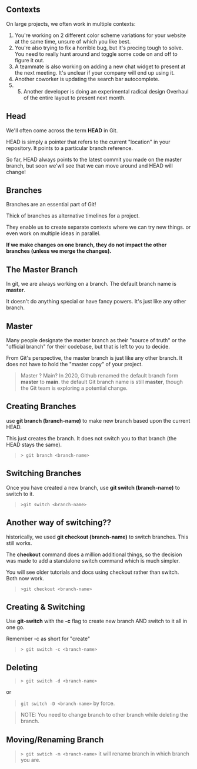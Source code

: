 ## Contexts 
On large projects, we often work in multiple contexts:
1. You're working on 2 different color scheme variations for your website at the same time, unsure of which you like best.
2. You're also trying to fix a horrible bug, but it's procing tough to solve. You need to really hunt around and toggle some code on and off to figure it out.
3. A teammate is also working on adding a new chat widget to present at the next meeting. It's unclear if your company will end up using it.
4. Another coworker is updating the search bar autocomplete.
5. 5. Another developer is doing an experimental radical design Overhaul of the entire layout to present next month. 

## Head
We'll often come across the term **HEAD** in Git.

HEAD is simply a pointer that refers to the current "location" in your repository. It points to a particular branch reference.

So far, HEAD always points to the latest commit you made on the master branch, but soon we'wll see that we can move around and HEAD will change!

## Branches
Branches are an essential part of Git!

Thick of branches as alternative timelines for a project.

They enable us to create separate contexts where we can try new things. or even work on multiple ideas in parallel.

**If we make changes on one branch, they do not impact the other branches (unless we merge the changes).**

## The Master Branch
In git, we are always working on a branch. The default branch name is **master**.

It doesn't do anything special or have fancy powers. It's just like any other branch.

## Master

Many people designate the master branch as their "source of truth" or the "official branch" for their codebase, but that is left to you to decide.

From Git's perspective, the master branch is just like any other branch. It does not have to hold the "master copy" of your project.

> Master ? Main?
> In 2020, Github renamed the default branch form **master** to **main**. the default Git branch name is still **master**, though the Git team is exploring a potential change. 

## Creating Branches

use **git branch (branch-name)** to make new branch based upon the current HEAD.

This just creates the branch. It does not switch you to that branch (the HEAD stays the same).
> `> git branch <branch-name>`

## Switching Branches

Once you have created a new branch, use **git switch (branch-name)** to switch to it.
> `>git switch <branch-name>`

## Another way of switching??

historically, we used **git checkout (branch-name)** to switch branches. This still works.

The **checkout** command does a million additional things, so the decision was made to add a standalone switch command which is much simpler.

You will see older tutorials and docs using checkout rather than switch. Both now work.
> `>git checkout <branch-name>`

## Creating & Switching

Use **git-switch** with the **-c** flag to create new branch AND switch to it all in one go.

Remember -c as short for "create"

> `> git switch -c <branch-name>`

## Deleting
> `> git switch -d <branch-name>`

or 
> `git switch -D <branch-name>` by force.

> NOTE: You need to change branch to other branch while deleting the branch.

## Moving/Renaming Branch
> `> git swtich -m <branch-name>` it will rename branch in which branch you are.